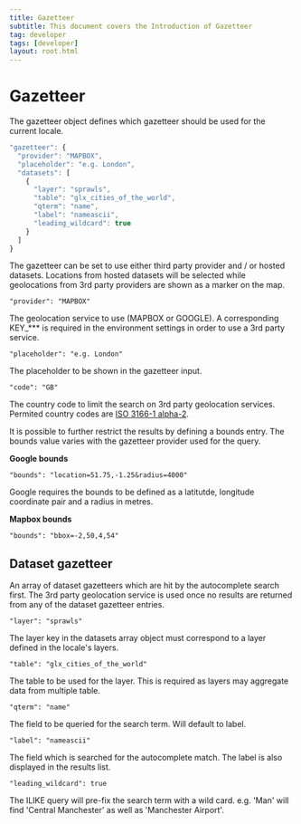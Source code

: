 ```yaml
---
title: Gazetteer
subtitle: This document covers the Introduction of Gazetteer
tag: developer
tags: [developer]
layout: root.html
---
```


# Gazetteer

The gazetteer object defines which gazetteer should be used for the current locale.

```javascript
"gazetteer": {
  "provider": "MAPBOX",
  "placeholder": "e.g. London",
  "datasets": [
    {
      "layer": "sprawls",
      "table": "glx_cities_of_the_world",
      "qterm": "name",
      "label": "nameascii",
      "leading_wildcard": true
    }
  ]
}
```

The gazetteer can be set to use either third party provider and / or hosted datasets. Locations from hosted datasets will be selected while geolocations from 3rd party providers are shown as a marker on the map.

`"provider": "MAPBOX"`

The geolocation service to use \(MAPBOX or GOOGLE\). A corresponding KEY\_\*\*\* is required in the environment settings in order to use a 3rd party service.

`"placeholder": "e.g. London"`

The placeholder to be shown in the gazetteer input.

`"code": "GB"`

The country code to limit the search on 3rd party geolocation services. Permited country codes are [ISO 3166-1 alpha-2](https://en.wikipedia.org/wiki/ISO_3166-1_alpha-2).

It is possible to further restrict the results by defining a bounds entry. The bounds value varies with the gazetteer provider used for the query.

**Google bounds**

`"bounds": "location=51.75,-1.25&radius=4000"`

Google requires the bounds to be defined as a latitutde, longitude coordinate pair and a radius in metres.

**Mapbox bounds**

`"bounds": "bbox=-2,50,4,54"`



## Dataset gazetteer

An array of dataset gazetteers which are hit by the autocomplete search first. The 3rd party geolocation service is used once no results are returned from any of the dataset gazetteer entries.

`"layer": "sprawls"`

The layer key in the datasets array object must correspond to a layer defined in the locale's layers.

`"table": "glx_cities_of_the_world"`

The table to be used for the layer. This is required as layers may aggregate data from multiple table.

`"qterm": "name"`

The field to be queried for the search term. Will default to label.

`"label": "nameascii"`

The field which is searched for the autocomplete match. The label is also displayed in the results list.

`"leading_wildcard": true`

The ILIKE query will pre-fix the search term with a wild card. e.g. 'Man' will find 'Central Manchester' as well as 'Manchester Airport'.

